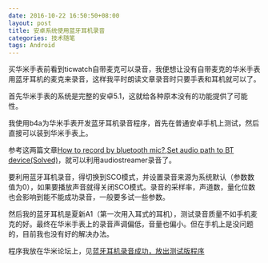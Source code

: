 ```yaml
---
date: 2016-10-22 16:50:50+08:00
layout: post
title: 安卓系统使用蓝牙耳机录音
categories: 技术随笔
tags: Android
---
```

 
买华米手表前看到ticwatch自带麦克可以录音，我便想让没有自带麦克的华米手表用蓝牙耳机的麦克来录音，这样我平时朗读文章录音时只要手表和耳机就可以了。

首先华米手表的系统是完整的安卓5.1，这就给各种原本没有的功能提供了可能性。

我使用b4a为华米手表开发蓝牙耳机录音程序，首先在普通安卓手机上测试，然后直接可以装到华米手表上。

参考这两篇文章[How to record by bluetooth mic?](https://www.b4x.com/android/forum/threads/how-to-record-by-bluetooth-mic.33527/),[Set audio path to BT device(Solved)](https://www.b4x.com/android/forum/threads/set-audio-path-to-bt-device-solved.65450/#post-414771)，就可以利用audiostreamer录音了。

要利用蓝牙耳机录音，得切换到SCO模式，并设置录音来源为系统默认（参数数值为0），如果要播放声音就得关闭SCO模式。录音的采样率，声道数，量化位数也会影响到能不能成功录音，一般要多试一些参数。

然后我的蓝牙耳机是夏新A1（第一次用入耳式的耳机），测试录音质量不如手机麦克的好。最终在华米手表上的录音声调偏低，音量也偏小。但在手机上是没问题的，目前我也没有好的解决办法。

程序我放在华米论坛上，见[蓝牙耳机录音成功，放出测试版程序](http://bbs.huami.com/forum.php?mod=viewthread&tid=1148&page=1)
